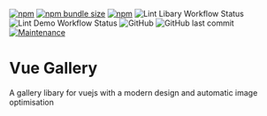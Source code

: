 [![npm](https://img.shields.io/npm/v/modern-vue-gallery?style=flat-square)](https://www.npmjs.com/package/modern-vue-gallery)
[![npm bundle size](https://img.shields.io/bundlephobia/min/modern-vue-gallery?style=flat-square)](https://www.npmjs.com/package/modern-vue-gallery)
[![npm](https://img.shields.io/npm/dt/modern-vue-gallery?style=flat-square)](https://www.npmjs.com/package/modern-vue-gallery)
![Lint Libary Workflow Status](https://img.shields.io/github/workflow/status/JonathanTreffler/modern-vue-gallery/Lint%20Libary?label=Libary%20Lint&style=flat-square)
![Lint Demo Workflow Status](https://img.shields.io/github/workflow/status/JonathanTreffler/modern-vue-gallery/Lint%20Demo?label=Demo%20Lint&style=flat-square)
![GitHub](https://img.shields.io/github/license/JonathanTreffler/modern-vue-gallery?style=flat-square)
![GitHub last commit](https://img.shields.io/github/last-commit/JonathanTreffler/modern-vue-gallery?style=flat-square)
[![Maintenance](https://img.shields.io/maintenance/yes/2020?style=flat-square)](https://github.com/JonathanTreffler/modern-vue-gallery/commits/)

# Vue Gallery

A gallery libary for vuejs with a modern design and automatic image optimisation

